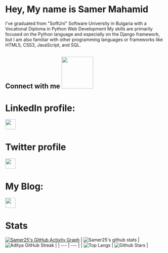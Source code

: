 # Hey, My name is Samer Mahamid

I've graduated from "SoftUni" Software University in Bulgaria with a Vocational Diploma in Python Web Development
My skills are primarily focused on the Python language and especially on the Django framework, but I am also familiar with other programming languages or frameworks like HTML5, CSS3, JavaScript, and SQL.


<h2> Connect with me <img src='https://raw.githubusercontent.com/ShahriarShafin/ShahriarShafin/main/Assets/handshake.gif' width="100px"> </h2>

# LinkedIn profile:

<a href = 'www.linkedin.com/in/samer-mahamid-6160261a6m'> <img width = '32px' align= 'center' src="https://raw.githubusercontent.com/rahulbanerjee26/githubAboutMeGenerator/main/icons/linked-in-alt.svg"/></a> 

# Twitter profile

<a href = 'https://www.twitter.com/Nsamer_mahamid'> <img width = '32px' align= 'center' src="https://raw.githubusercontent.com/rahulbanerjee26/githubAboutMeGenerator/main/icons/twitter.svg"/></a> 



# My Blog:

<a href = 'https://sammy-code.com'> <img width = '32px' align= 'center' src="https://www.svgrepo.com/show/185785/blog.svg"/></a> 


# Stats

[![Samer25's GitHub Activity Graph](https://activity-graph.herokuapp.com/graph?username=samer25&theme=tokyonight)](https://git.io/praveenscience)
| ![Samer25's github stats](https://github-readme-stats.vercel.app/api?username=samer25&show_icons=true&theme=tokyonight) | ![Aditya GitHub Streak](https://github-readme-streak-stats.herokuapp.com/?user=samer25&theme=tokyonight) |
| --- | --- |
| ![Top Langs](https://github-readme-stats.vercel.app/api/top-langs/?username=samer25&theme=tokyonight) | ![Github Stars](https://github-readme-stats.vercel.app/api?username=samer25&show_icons=true&locale=en&count_private=true&hide_rank=true&custom_title=My%20GitHub%20Stats&disable_animations=true&theme=tokyonight) |

